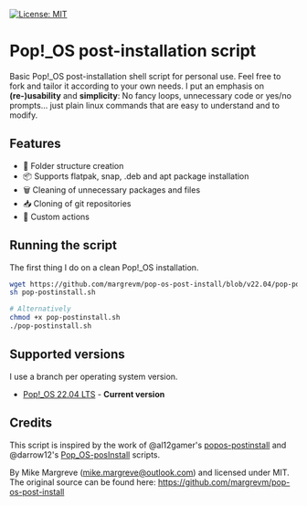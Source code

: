 [![License: MIT](https://img.shields.io/badge/License-MIT-yellow.svg)](https://opensource.org/licenses/MIT)

# Pop!_OS post-installation script

Basic Pop!_OS post-installation shell script for personal use. Feel free to fork and tailor it according to your own needs. I put an emphasis on **(re-)usability** and **simplicity**: No fancy loops, unnecessary code or yes/no prompts... just plain linux commands that are easy to understand and to modify.

## Features

- 📂 Folder structure creation
- 📦 Supports flatpak, snap, .deb and apt package installation
- 🗑️ Cleaning of unnecessary packages and files
- 📥 Cloning of git repositories
- 🔧 Custom actions

## Running the script

The first thing I do on a clean Pop!_OS installation.

```sh
wget https://github.com/margrevm/pop-os-post-install/blob/v22.04/pop-postinstall.sh
sh pop-postinstall.sh

# Alternatively
chmod +x pop-postinstall.sh
./pop-postinstall.sh
```

## Supported versions

I use a branch per operating system version.

- [Pop!_OS 22.04 LTS](https://github.com/margrevm/pop-os-post-install/tree/v22.04) - **Current version**

## Credits

This script is inspired by the work of @al12gamer's [popos-postinstall](https://github.com/al12gamer/popos-postinstall) and @darrow12's [Pop_OS-posInstall](https://github.com/darrow12/Pop_OS-posInstall) scripts.

By Mike Margreve (mike.margreve@outlook.com) and licensed under MIT. The original source can be found here: https://github.com/margrevm/pop-os-post-install
